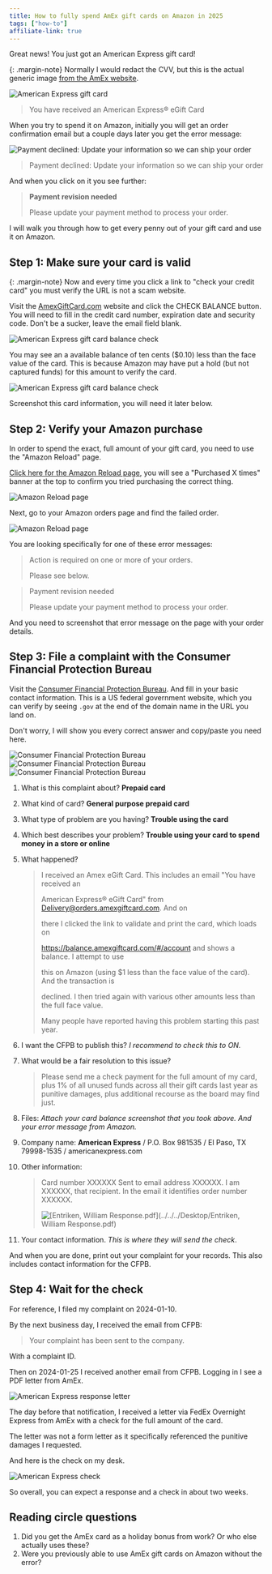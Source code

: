 ```yaml
---
title: How to fully spend AmEx gift cards on Amazon in 2025
tags: ["how-to"]
affiliate-link: true
---
```


Great news! You just got an American Express gift card!

{: .margin-note}
Normally I would redact the CVV, but this is the actual generic image [from the AmEx website](https://www.amexgiftcard.com/media/catalog/product//a/b/abol_holiday_gold_snowflake_v7_082322_1.png).

![American Express gift card](/assets/images/2024-02-20-howto-spend-amex-gift-card-amazon.webp)

> You have received an American Express® eGift Card

When you try to spend it on Amazon, initially you will get an order confirmation email but a couple days later you get the error message:

![Payment declined: Update your information so we can ship your order](/assets/images/2024-02-20-howto-spend-amex-gift-card-amazon-declined.webp)

> Payment declined: Update your information so we can ship your order

And when you click on it you see further:

> **Payment revision needed**
>
> Please update your payment method to process your order.

I will walk you through how to get every penny out of your gift card and use it on Amazon.

## Step 1: Make sure your card is valid

{: .margin-note}
Now and every time you click a link to "check your credit card" you must verify the URL is not a scam website.

Visit the [AmexGiftCard.com](https://AmexGiftCard.com) website and click the CHECK BALANCE button. You will need to fill in the credit card number, expiration date and security code. Don't be a sucker, leave the email field blank.

![American Express gift card balance check](/assets/images/2024-02-20-howto-spend-amex-gift-card-amazon-verify.webp)

You may see an a available balance of ten cents ($0.10) less than the face value of the card. This is because Amazon may have put a hold (but not captured funds) for this amount to verify the card.

![American Express gift card balance check](/assets/images/2024-02-20-howto-spend-amex-gift-card-amazon-transactions.webp)

Screenshot this card information, you will need it later below.

## Step 2: Verify your Amazon purchase

In order to spend the exact, full amount of your gift card, you need to use the "Amazon Reload" page.

[Click here for the Amazon Reload page](https://www.amazon.com/gp/gc/create?rw_useCurrentProtocol=1&linkCode=ll1&tag=phornetandrel-20&linkId=b0a02307dcfc5a7f41249b4e8212e373&language=en_US&ref_=as_li_ss_tl), you will see a "Purchased X times" banner at the top to confirm you tried purchasing the correct thing.

![Amazon Reload page](/assets/images/2024-02-20-howto-spend-amex-gift-card-amazon-banner.webp)

Next, go to your Amazon orders page and find the failed order.

![Amazon Reload page](/assets/images/2024-02-20-howto-spend-amex-gift-card-amazon-error.webp)

You are looking specifically for one of these error messages:

> Action is required on one or more of your orders.
>
> Please see below.

> Payment revision needed
>
> Please update your payment method to process your order.

And you need to screenshot that error message on the page with your order details.

## Step 3: File a complaint with the Consumer Financial Protection Bureau

Visit the [Consumer Financial Protection Bureau](https://portal.consumerfinance.gov/consumer/s/login/SelfRegister). And fill in your basic contact information. This is a US federal government website, which you can verify by seeing `.gov` at the end of the domain name in the URL you land on.

Don't worry, I will show you every correct answer and copy/paste you need here.

![Consumer Financial Protection Bureau](/assets/images/2024-02-20-howto-spend-amex-gift-card-amazon-complaint1.webp)
![Consumer Financial Protection Bureau](/assets/images/2024-02-20-howto-spend-amex-gift-card-amazon-complaint2.webp)
![Consumer Financial Protection Bureau](/assets/images/2024-02-20-howto-spend-amex-gift-card-amazon-complaint3.webp)

1. What is this complaint about? **Prepaid card**

2. What kind of card? **General purpose prepaid card**

3. What type of problem are you having? **Trouble using the card**

4. Which best describes your problem? **Trouble using your card to spend money in a store or online**

5. What happened?

   > I received an Amex eGift Card. This includes an email "You have received an
   >
   > American Express® eGift Card" from <Delivery@orders.amexgiftcard.com>. And on
   >
   > there I clicked the link to validate and print the card, which loads on
   >
   > <https://balance.amexgiftcard.com/#/account> and shows a balance. I attempt to use
   >
   > this on Amazon (using $1 less than the face value of the card). And the transaction is
   >
   > declined. I then tried again with various other amounts less than the full face value.
   >
   > Many people have reported having this problem starting this past year.

6. I want the CFPB to publish this? *I recommend to check this to ON.*

7. What would be a fair resolution to this issue?

   > Please send me a check payment for the full amount of my card, plus 1% of all unused funds across all their gift cards last year as punitive damages, plus additional recourse as the board may find just.

8. Files: *Attach your card balance screenshot that you took above. And your error message from Amazon.*

9. Company name: **American Express** / P.O. Box 981535 / El Paso, TX 79998-1535 / americanexpress.com

10. Other information:

    > Card number XXXXXX Sent to email address XXXXXX. I am XXXXXX, that recipient. In the email it identifies order number XXXXXX.
    >
    > ![ [Entriken, William Response.pdf](../../../Desktop/Entriken, William Response.pdf) ](../../../Desktop/2024-02-20-howto-spend-amex-gift-card-amazon-banner.png)

11. Your contact information. *This is where they will send the check*.

And when you are done, print out your complaint for your records. This also includes contact information for the CFPB.

## Step 4: Wait for the check

For reference, I filed my complaint on 2024-01-10.

By the next business day, I received the email from CFPB:

> Your complaint has been sent to the company.

With a complaint ID.

Then on 2024-01-25 I received another email from CFPB. Logging in I see a PDF letter from AmEx.

![American Express response letter](/assets/images/2024-02-20-howto-spend-amex-gift-card-amazon-response.webp)

The day before that notification, I received a letter via FedEx Overnight Express from AmEx with a check for the full amount of the card.

The letter was not a form letter as it specifically referenced the punitive damages I requested.

And here is the check on my desk.

![American Express check](/assets/images/2024-02-20-howto-spend-amex-gift-card-amazon-check.webp)

So overall, you can expect a response and a check in about two weeks.

## Reading circle questions

1. Did you get the AmEx card as a holiday bonus from work? Or who else actually uses these?
2. Were you previously able to use AmEx gift cards on Amazon without the error?
